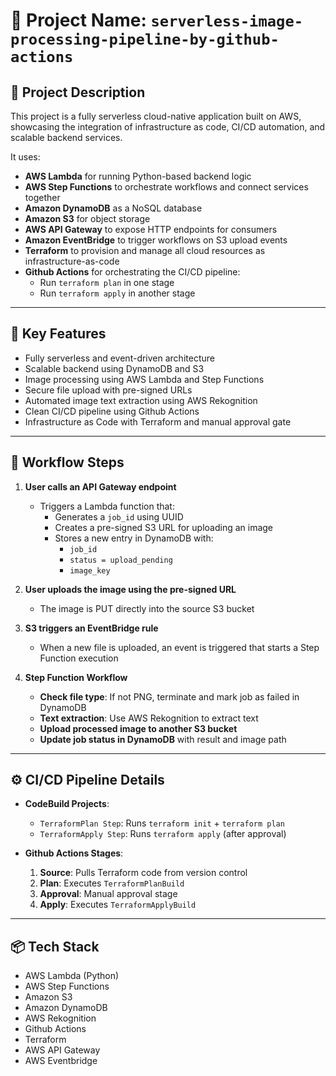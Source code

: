 # 📌 Project Name: `serverless-image-processing-pipeline-by-github-actions`

## 📝 Project Description

This project is a fully serverless cloud-native application built on AWS, showcasing the integration of infrastructure as code, CI/CD automation, and scalable backend services.

It uses:
- **AWS Lambda** for running Python-based backend logic  
- **AWS Step Functions** to orchestrate workflows and connect services together  
- **Amazon DynamoDB** as a NoSQL database  
- **Amazon S3** for object storage
- **AWS API Gateway** to expose HTTP endpoints for consumers
- **Amazon EventBridge** to trigger workflows on S3 upload events      
- **Terraform** to provision and manage all cloud resources as infrastructure-as-code  
- **Github Actions** for orchestrating the CI/CD pipeline:
  - Run `terraform plan` in one stage
  - Run `terraform apply` in another stage  

---

## 🚀 Key Features

- Fully serverless and event-driven architecture  
- Scalable backend using DynamoDB and S3  
- Image processing using AWS Lambda and Step Functions  
- Secure file upload with pre-signed URLs  
- Automated image text extraction using AWS Rekognition  
- Clean CI/CD pipeline using Github Actions
- Infrastructure as Code with Terraform and manual approval gate  

---

## 🔁 Workflow Steps

1. **User calls an API Gateway endpoint**  
   - Triggers a Lambda function that:
     - Generates a `job_id` using UUID  
     - Creates a pre-signed S3 URL for uploading an image  
     - Stores a new entry in DynamoDB with:
       - `job_id`
       - `status = upload_pending`
       - `image_key`

2. **User uploads the image using the pre-signed URL**  
   - The image is PUT directly into the source S3 bucket  

3. **S3 triggers an EventBridge rule**  
   - When a new file is uploaded, an event is triggered that starts a Step Function execution  

4. **Step Function Workflow**  
   - **Check file type**: If not PNG, terminate and mark job as failed in DynamoDB  
   - **Text extraction**: Use AWS Rekognition to extract text  
   - **Upload processed image to another S3 bucket**  
   - **Update job status in DynamoDB** with result and image path  

---

## ⚙️ CI/CD Pipeline Details

- **CodeBuild Projects**:
  - `TerraformPlan Step`: Runs `terraform init` + `terraform plan`
  - `TerraformApply Step`: Runs `terraform apply` (after approval)

- **Github Actions Stages**:
  1. **Source**: Pulls Terraform code from version control  
  2. **Plan**: Executes `TerraformPlanBuild`  
  3. **Approval**: Manual approval stage  
  4. **Apply**: Executes `TerraformApplyBuild`  

---

## 📦 Tech Stack

- AWS Lambda (Python)  
- AWS Step Functions  
- Amazon S3  
- Amazon DynamoDB  
- AWS Rekognition  
- Github Actions 
- Terraform
- AWS API Gateway
- AWS Eventbridge  
